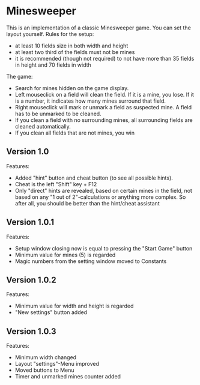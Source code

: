 # Minesweeper

This is an implementation of a classic Minesweeper game.
You can set the layout yourself.
Rules for the setup:
- at least 10 fields size in both width and height
- at least two third of the fields must not be mines
- it is recommended (though not required) to not have more than 35 fields in height and 70 fields in width

The game:
- Search for mines hidden on the game display.
- Left mouseclick on a field will clean the field. If it is a mine, you lose. If it is a number, it indicates how many mines surround that field.
- Right mouseclick will mark or unmark a field as suspected mine. A field has to be unmarked to be cleaned.
- If you clean a field with no surrounding mines, all surrounding fields are cleaned automatically.
- If you clean all fields that are not mines, you win

## Version 1.0
Features:
- Added "hint" button and cheat button (to see all possible hints).
- Cheat is the left "Shift" key + F12
- Only "direct" hints are revealed, based on certain mines in the field, not based on any "1 out of 2"-calculations or anything more complex. So after all, you should be better than the hint/cheat assistant

## Version 1.0.1
Features:
- Setup window closing now is equal to pressing the "Start Game" button
- Minimum value for mines (5) is regarded
- Magic numbers from the setting window moved to Constants

## Version 1.0.2
Features:
- Minimum value for width and height is regarded
- "New settings" button added

## Version 1.0.3
Features:
- Minimum width changed
- Layout "settings"-Menu improved
- Moved buttons to Menu
- Timer and unmarked mines counter added